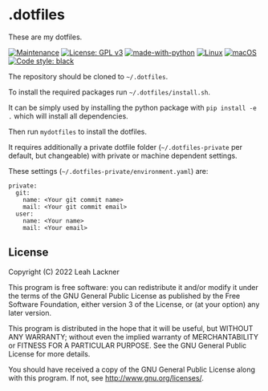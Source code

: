 # .dotfiles
These are my dotfiles.

[![Maintenance](https://img.shields.io/badge/Maintained%3F-yes-green.svg)](https://GitHub.com/evyli/evalsys/graphs/commit-activity)
[![License: GPL v3](https://img.shields.io/badge/License-GPLv3-blue.svg)](https://www.gnu.org/licenses/gpl-3.0)
[![made-with-python](https://img.shields.io/badge/Made%20with-Python-1f425f.svg)](https://www.python.org/)
[![Linux](https://svgshare.com/i/Zhy.svg)](https://svgshare.com/i/Zhy.svg)
[![macOS](https://svgshare.com/i/ZjP.svg)](https://svgshare.com/i/ZjP.svg)
[![Code style: black](https://img.shields.io/badge/code%20style-black-000000.svg)](https://github.com/psf/black)

The repository should be cloned to `~/.dotfiles`.

To install the required packages run `~/.dotfiles/install.sh`.

It can be simply used by installing the python package with `pip install -e .` which will install all dependencies.

Then run `mydotfiles` to install the dotfiles.

It requires additionally a private dotfile folder (`~/.dotfiles-private` per default, but changeable) with private or machine dependent settings.

These settings (`~/.dotfiles-private/environment.yaml`) are:
```
private:
  git:
    name: <Your git commit name>
    mail: <Your git commit email>
  user:
    name: <Your name>
    mail: <Your email>
```

## License
Copyright (C)  2022 Leah Lackner

This program is free software: you can redistribute it and/or modify
it under the terms of the GNU General Public License as published by
the Free Software Foundation, either version 3 of the License, or
(at your option) any later version.

This program is distributed in the hope that it will be useful,
but WITHOUT ANY WARRANTY; without even the implied warranty of
MERCHANTABILITY or FITNESS FOR A PARTICULAR PURPOSE.  See the
GNU General Public License for more details.

You should have received a copy of the GNU General Public License
along with this program.  If not, see <http://www.gnu.org/licenses/>.